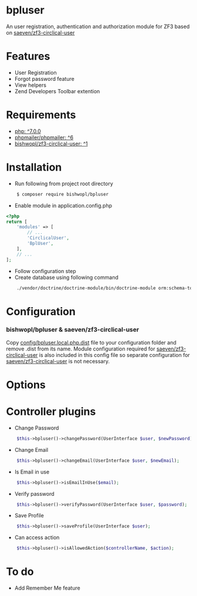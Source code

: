 # bpluser
An user registration, authentication and authorization module for ZF3 based on [saeven/zf3-circlical-user](https://github.com/Saeven/zf3-circlical-user/)

# Features
* User Registration
* Forgot password feature
* View helpers
* Zend Developers Toolbar extention

# Requirements
* [php: ^7.0.0](https://secure.php.net/)
* [phpmailer/phpmailer: ^6](https://github.com/PHPMailer/PHPMailer)
* [bishwopl/zf3-circlical-user: ^1](https://github.com/Saeven/zf3-circlical-user/)
    
# Installation
* Run following from project root directory 
```bash
    $ composer require bishwopl/bpluser
```
* Enable module in application.config.php
```php
<?php
return [
    'modules' => [
        // ...
        'CirclicalUser',
        'BplUser',
    ],
    // ...
];
```
* Follow configuration step
* Create database using following command 
```bash
    ./vendor/doctrine/doctrine-module/bin/doctrine-module orm:schema-tool:create
```
# Configuration

### bishwopl/bpluser & saeven/zf3-circlical-user
Copy [config/bpluser.local.php.dist](https://github.com/bishwopl/bpluser/blob/master/config/bpluser.local.php.dist) file to your configuration folder and remove .dist from its name. Module configuration required for [saeven/zf3-circlical-user](https://github.com/Saeven/zf3-circlical-user/) is also included in this config file so separate configuration for [saeven/zf3-circlical-user](https://github.com/Saeven/zf3-circlical-user/) is not necessary.

# Options

# Controller plugins
* Change Password
```php
    $this->bpluser()->changePassword(UserInterface $user, $newPassword);
```
* Change Email
```php
    $this->bpluser()->changeEmail(UserInterface $user, $newEmail);
```
* Is Email in use
```php
    $this->bpluser()->isEmailInUse($email);
```
* Verify password
```php
    $this->bpluser()->verifyPassword(UserInterface $user, $password);
```
* Save Profile
```php
    $this->bpluser()->saveProfile(UserInterface $user);
```
* Can access action
```php
    $this->bpluser()->isAllowedAction($controllerName, $action);
```
# To do 
* Add Remember Me feature
